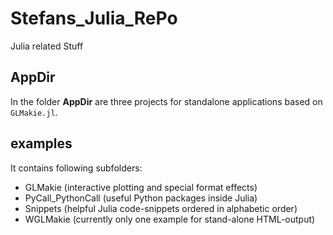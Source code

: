 # Stefans_Julia_RePo

Julia related Stuff

## AppDir

In the folder **AppDir** are three projects for standalone applications based on `GLMakie.jl`.

## examples

It contains following subfolders:

* GLMakie (interactive plotting and special format effects)
* PyCall_PythonCall (useful Python packages inside Julia)
* Snippets (helpful Julia code-snippets ordered in alphabetic order)
* WGLMakie (currently only one example for stand-alone HTML-output)